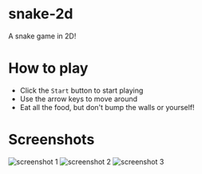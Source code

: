 # snake-2d

A snake game in 2D!

# How to play

- Click the `Start` button to start playing
- Use the arrow keys to move around
- Eat all the food, but don't bump the walls or yourself!

# Screenshots

![screenshot 1](Pictures/screenshot1.png)
![screenshot 2](Pictures/screenshot2.png)
![screenshot 3](Pictures/screenshot3.png)

